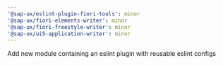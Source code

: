 ```yaml
---
'@sap-ux/eslint-plugin-fiori-tools': minor
'@sap-ux/fiori-elements-writer': minor
'@sap-ux/fiori-freestyle-writer': minor
'@sap-ux/ui5-application-writer': minor
---
```


Add new module containing an eslint plugin with reusable eslint configs
